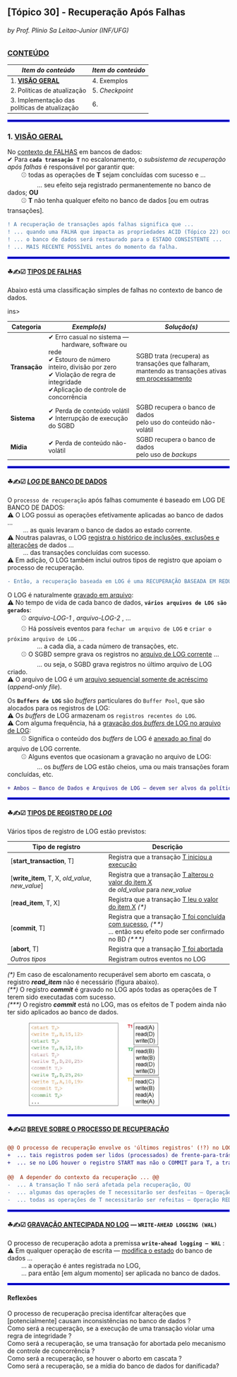 ## [Tópico 30] - Recuperação Após Falhas
###### *by Prof. Plinio Sa Leitao-Junior (INF/UFG)*

### <ins>CONTEÚDO</ins>

|_Item do conteúdo_|_Item do conteúdo_|
|-|-|
|1. <ins>**VISÃO GERAL**</ins>|4. Exemplos|
|2. Políticas de atualização|5. _Checkpoint_|
|3. Implementação das<br>políticas de atualização|6. |

<hr style="border:2px solid blue">

### 1. <ins>VISÃO GERAL</ins>

No <ins>contexto de FALHAS</ins> em bancos de dados:<br>
&#10004; Para **`cada transação T`** no escalonamento, o _subsistema de recuperação após falhas_ é responsável por garantir que:<br>
&nbsp;&nbsp;&nbsp;&nbsp;&nbsp;&nbsp;&nbsp;&nbsp;&#9918; todas as operações de **T** sejam concluídas com sucesso e ...<br>
&nbsp;&nbsp;&nbsp;&nbsp;&nbsp;&nbsp;&nbsp;&nbsp;&nbsp;&nbsp;&nbsp;&nbsp;&nbsp;&nbsp;&nbsp;&nbsp; ... seu efeito seja registrado permanentemente no banco de dados; **OU**<br>
&nbsp;&nbsp;&nbsp;&nbsp;&nbsp;&nbsp;&nbsp;&nbsp;&#9918; **T** não tenha qualquer efeito no banco de dados [ou em outras transações].

```diff
! A recuperação de transações após falhas significa que ...
! ... quando uma FALHA que impacta as propriedades ACID (Tópico 22) ocorre ... 
! ... o banco de dados será restaurado para o ESTADO CONSISTENTE ...
! ... MAIS RECENTE POSSÍVEL antes do momento da falha.
```

<hr style="border:2px solid blue">

#### &#9752;&#x270D;&#9745; <ins>TIPOS DE FALHAS</ins>

Abaixo está uma classificação simples de falhas no contexto de banco de dados.

<table>
    <thead>
        <tr>
            <th><i></i>Categoria</i></th>
            <th><i>Exemplo(s)</i></th>            
            <th><i>Solução(s)</i></th>            
        </tr>
    </thead>
    <tbody>
        <tr>
            <td><b>Transação</b></td>
            <td>&#10004; Erro casual no sistema &#8212;<br>&nbsp;&nbsp;&nbsp;&nbsp;&nbsp;&nbsp;&nbsp;&nbsp;hardware, software ou rede<br>&#10004; Estouro de número inteiro, divisão por zero<br>&#10004; Violação de regra de integridade<br>&#10004;Aplicação de controle de concorrência</td>
            <td>SGBD trata (recupera) as transações que falharam,<br>mantendo as transações ativas <ins>em processamento</td></tr>ins></td>
        </tr> 
        <tr>
            <td><b>Sistema<b></td>
            <td>&#10004; Perda de conteúdo volátil<br>&#10004; Interrupção de execução do SGBD</td>
            <td>SGBD recupera o banco de dados<br>pelo uso do conteúdo não-volátil</td>
        </tr> 
        <tr>
            <td><b>Mídia</b></td>
            <td>&#10004; Perda de conteúdo não-volátil</td>
            <td>SGBD recupera o banco de dados<br>pelo uso de <i>backups</i></td>
        </tr>     
</tbody>
</table>

<hr style="border:2px solid blue">

#### &#9752;&#x270D;&#9745; <ins>_LOG_ DE BANCO DE DADOS</ins>

O `processo de recuperação` após falhas comumente é baseado em LOG DE BANCO DE DADOS:<br>
&#9888; O LOG possui as operações efetivamente aplicadas ao banco de dados ...<br>
&nbsp;&nbsp;&nbsp;&nbsp;&nbsp;&nbsp;&nbsp;&nbsp; ... as quais levaram o banco de dados ao estado corrente.<br>
&#9888; Noutras palavras, o LOG <ins>registra o histórico de inclusões, exclusões e alterações</ins> de dados ...<br>
&nbsp;&nbsp;&nbsp;&nbsp;&nbsp;&nbsp;&nbsp;&nbsp; ... das transações concluídas com sucesso.<br>
&#9888; Em adição, O LOG também inclui outros tipos de registro que apoiam o processo de recuperação.<br>

```diff
- Então, a recuperação baseada em LOG é uma RECUPERAÇÃO BASEADA EM REDUNDÂNCIA.
```

O LOG é naturalmente <ins>gravado em arquivo</ins>:<br>
&#9888; No tempo de vida de cada banco de dados, **`vários arquivos de LOG são gerados`**:<br>
&nbsp;&nbsp;&nbsp;&nbsp;&nbsp;&nbsp;&nbsp;&nbsp;&#9918; _arquivo-LOG-1_ , _arquivo-LOG-2_ , ...<br>
&nbsp;&nbsp;&nbsp;&nbsp;&nbsp;&nbsp;&nbsp;&nbsp;&#9918; Há possíveis eventos para `fechar um arquivo de LOG` e `criar o próximo arquivo de LOG` ...<br>
&nbsp;&nbsp;&nbsp;&nbsp;&nbsp;&nbsp;&nbsp;&nbsp;&nbsp;&nbsp;&nbsp;&nbsp;&nbsp;&nbsp;&nbsp;&nbsp; ... a cada dia, a cada número de transações, etc.<br>
&nbsp;&nbsp;&nbsp;&nbsp;&nbsp;&nbsp;&nbsp;&nbsp;&#9918; O SGBD sempre grava os registros no <ins>arquivo de LOG corrente</ins> ...<br>
&nbsp;&nbsp;&nbsp;&nbsp;&nbsp;&nbsp;&nbsp;&nbsp;&nbsp;&nbsp;&nbsp;&nbsp;&nbsp;&nbsp;&nbsp;&nbsp; ... ou seja, o SGBD grava registros no último arquivo de LOG criado.<br>
&#9888; O arquivo de LOG é um <ins>arquivo sequencial somente de acréscimo</ins> (_append-only file_).

Os **`Buffers de LOG`** são _buffers_ particulares do `Buffer Pool`, que são alocados para os registros de LOG:<br>
&#9888; Os _buffers_ de LOG armazenam os `registros recentes do LOG`.<br>
&#9888; Com alguma frequência, há a <ins>gravação dos _buffers_ de LOG no arquivo de LOG</ins>:<br>
&nbsp;&nbsp;&nbsp;&nbsp;&nbsp;&nbsp;&nbsp;&nbsp;&#9918; Significa o conteúdo dos _buffers_ de LOG é <ins>anexado ao final</ins> do arquivo de LOG corrente.<br>
&nbsp;&nbsp;&nbsp;&nbsp;&nbsp;&nbsp;&nbsp;&nbsp;&#9918; Alguns eventos que ocasionam a gravação no arquivo de LOG:<br>
&nbsp;&nbsp;&nbsp;&nbsp;&nbsp;&nbsp;&nbsp;&nbsp;&nbsp;&nbsp;&nbsp;&nbsp;&nbsp;&nbsp;&nbsp;&nbsp; ... os _buffers_ de LOG estão cheios, uma ou mais transações foram concluídas, etc.

```diff
+ Ambos — Banco de Dados e Arquivos de LOG — devem ser alvos da política de backup.
```

<hr style="border:2px solid blue">

#### &#9752;&#x270D;&#9745; <ins>TIPOS DE REGISTRO DE _LOG_</ins>

Vários tipos de registro de LOG estão previstos:

|Tipo de registro|Descrição|
|-|-|
|[**start_transaction**, T]|Registra que a transação <ins>T iniciou a execução</ins>|
|[**write_item**, T, X, _old_value_, _new_value_]| Registra que a transação <ins>T alterou o valor do item X</ins><br>de _old\_value_ para  _new\_value_|
|[**read_item**, T, X]|Registra que a transação <ins>T leu o valor do item X</ins> _(\*)_|
|[**commit**, T]|Registra que a transação <ins>T foi concluída com sucesso</ins>, _(\*\*)_<br>... então seu efeito pode ser confirmado no BD _(\*\*\*)_|
|[**abort**, T]|Registra que a transação <ins>T foi abortada</ins>|
|_Outros tipos_|Registram outros eventos no LOG|

_(\*)_ Em caso de escalonamento recuperável sem aborto em cascata, o registro **_read_item_** não é necessário (figura abaixo).<br>
_(\*\*)_ O registro **_commit_** é gravado no LOG após todas as operações de T terem sido executadas com sucesso.<br>
_(\*\*\*)_ O registro **_commit_** está no LOG, mas os efeitos de T podem ainda não ter sido aplicados ao banco de dados.

&nbsp;&nbsp;&nbsp;&nbsp;&nbsp;&nbsp;&nbsp;&nbsp;&nbsp;&nbsp;&nbsp;&nbsp;<img src="../media/arquivo-92.jpg" width="300">

<hr style="border:2px solid blue">

#### &#9752;&#x270D;&#9745; <ins>BREVE SOBRE O PROCESSO DE RECUPERAÇÃO</ins>

```diff
@@ O processo de recuperação envolve os 'últimos registros' (!?) no LOG ... @@
+  ... tais registros podem ser lidos (processados) de frente-para-trás e de trás-para-frente ...
+  ... se no LOG houver o registro START mas não o COMMIT para T, a transação não foi concluída.

@@  A depender do contexto da recuperação ... @@
-  ... A transação T não será afetada pela recuperação, OU
-  ... algumas das operações de T necessitarão ser desfeitas — Operação UNDO, OU
-  ... todas as operações de T necessitarão ser refeitas — Operação REDO.
```

<hr style="border:2px solid blue">

#### &#9752;&#x270D;&#9745; <ins>GRAVAÇÃO ANTECIPADA NO LOG</ins> &#8212; `WRITE-AHEAD LOGGING (WAL)`

O processo de recuperação adota a premissa **`write-ahead logging — WAL`** :<br>
&#9888; Em qualquer operação de escrita &#8212; <ins>modifica o estado</ins> do banco de dados ...<br>
&nbsp;&nbsp;&nbsp;&nbsp;&nbsp;&nbsp;&nbsp;&nbsp;... a operação é antes registrada no LOG,<br>
&nbsp;&nbsp;&nbsp;&nbsp;&nbsp;&nbsp;&nbsp;&nbsp;... para então [em algum momento] ser aplicada no banco de dados.

<hr style="border:2px solid blue">

#### Reflexões

O processo de recuperação precisa identifcar alterações que [potencialmente] causam inconsistências no banco de dados ?<br>
Como será a recuperação, se a execução de uma transação violar uma regra de integridade ?<br>
Como será a recuperação, se uma transação for abortada pelo mecanismo de controle de concorrência ?<br>
Como será a recuperação, se houver o aborto em cascata ?<br>
Como será a recuperação, se a mídia do banco de dados for danificada?<br>
